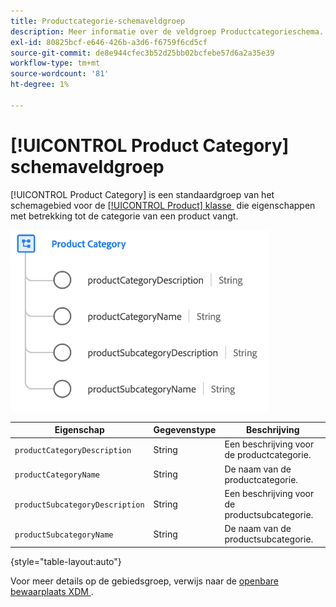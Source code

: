 ```yaml
---
title: Productcategorie-schemaveldgroep
description: Meer informatie over de veldgroep Productcategorieschema.
exl-id: 80825bcf-e646-426b-a3d6-f6759f6cd5cf
source-git-commit: de8e944cfec3b52d25bb02bcfebe57d6a2a35e39
workflow-type: tm+mt
source-wordcount: '81'
ht-degree: 1%

---
```


# [!UICONTROL Product Category] schemaveldgroep

[!UICONTROL Product Category] is een standaardgroep van het schemagebied voor de [[!UICONTROL Product] klasse &#x200B;](../../classes/product.md) die eigenschappen met betrekking tot de categorie van een product vangt.

![](../../images/field-groups/product/product-category.png)

| Eigenschap | Gegevenstype | Beschrijving |
| --- | --- | --- |
| `productCategoryDescription` | String | Een beschrijving voor de productcategorie. |
| `productCategoryName` | String | De naam van de productcategorie. |
| `productSubcategoryDescription` | String | Een beschrijving voor de productsubcategorie. |
| `productSubcategoryName` | String | De naam van de productsubcategorie. |

{style="table-layout:auto"}

Voor meer details op de gebiedsgroep, verwijs naar de [&#x200B; openbare bewaarplaats XDM &#x200B;](https://github.com/adobe/xdm/blob/master/docs/reference/fieldgroups/product/product-category.schema.json).
